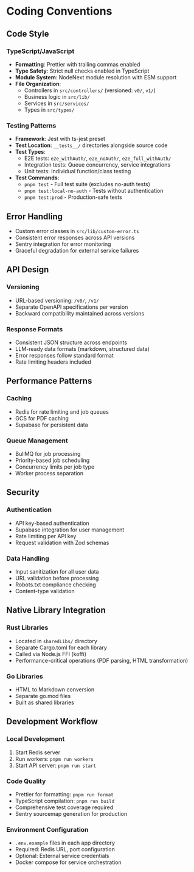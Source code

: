 # Coding Conventions

## Code Style

### TypeScript/JavaScript
- **Formatting**: Prettier with trailing commas enabled
- **Type Safety**: Strict null checks enabled in TypeScript
- **Module System**: NodeNext module resolution with ESM support
- **File Organization**: 
  - Controllers in `src/controllers/` (versioned: `v0/`, `v1/`)
  - Business logic in `src/lib/`
  - Services in `src/services/`
  - Types in `src/types/`

### Testing Patterns
- **Framework**: Jest with ts-jest preset
- **Test Location**: `__tests__/` directories alongside source code
- **Test Types**:
  - E2E tests: `e2e_withAuth/`, `e2e_noAuth/`, `e2e_full_withAuth/`
  - Integration tests: Queue concurrency, service integrations
  - Unit tests: Individual function/class testing
- **Test Commands**:
  - `pnpm test` - Full test suite (excludes no-auth tests)
  - `pnpm test:local-no-auth` - Tests without authentication
  - `pnpm test:prod` - Production-safe tests

## Error Handling

- Custom error classes in `src/lib/custom-error.ts`
- Consistent error responses across API versions
- Sentry integration for error monitoring
- Graceful degradation for external service failures

## API Design

### Versioning
- URL-based versioning: `/v0/`, `/v1/`
- Separate OpenAPI specifications per version
- Backward compatibility maintained across versions

### Response Formats
- Consistent JSON structure across endpoints
- LLM-ready data formats (markdown, structured data)
- Error responses follow standard format
- Rate limiting headers included

## Performance Patterns

### Caching
- Redis for rate limiting and job queues
- GCS for PDF caching
- Supabase for persistent data

### Queue Management
- BullMQ for job processing
- Priority-based job scheduling
- Concurrency limits per job type
- Worker process separation

## Security

### Authentication
- API key-based authentication
- Supabase integration for user management
- Rate limiting per API key
- Request validation with Zod schemas

### Data Handling
- Input sanitization for all user data
- URL validation before processing
- Robots.txt compliance checking
- Content-type validation

## Native Library Integration

### Rust Libraries
- Located in `sharedLibs/` directory
- Separate Cargo.toml for each library
- Called via Node.js FFI (koffi)
- Performance-critical operations (PDF parsing, HTML transformation)

### Go Libraries
- HTML to Markdown conversion
- Separate go.mod files
- Built as shared libraries

## Development Workflow

### Local Development
1. Start Redis server
2. Run workers: `pnpm run workers`
3. Start API server: `pnpm run start`

### Code Quality
- Prettier for formatting: `pnpm run format`
- TypeScript compilation: `pnpm run build`
- Comprehensive test coverage required
- Sentry sourcemap generation for production

### Environment Configuration
- `.env.example` files in each app directory
- Required: Redis URL, port configuration
- Optional: External service credentials
- Docker compose for service orchestration